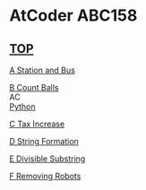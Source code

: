 # AtCoder ABC158  

## [TOP](https://atcoder.jp/contests/abc158)  

[A Station and Bus](https://atcoder.jp/contests/abc158/tasks/abc158_a)   

[](https://atcoder.jp/contests/abc158/submissions/)  

[B Count Balls](https://atcoder.jp/contests/abc158/tasks/abc158_b)   
AC  
[Python](https://atcoder.jp/contests/abc158/submissions/15650804)  

[C Tax Increase](https://atcoder.jp/contests/abc158/tasks/abc158_c)   

[](https://atcoder.jp/contests/abc158/submissions/)  

[D String Formation](https://atcoder.jp/contests/abc158/tasks/abc158_d)   

[](https://atcoder.jp/contests/abc158/submissions/)  

[E Divisible Substring](https://atcoder.jp/contests/abc158/tasks/abc158_e)   

[](https://atcoder.jp/contests/abc158/submissions/)  

[F Removing Robots](https://atcoder.jp/contests/abc158/tasks/abc158_f)   

[](https://atcoder.jp/contests/abc158/submissions/)  

